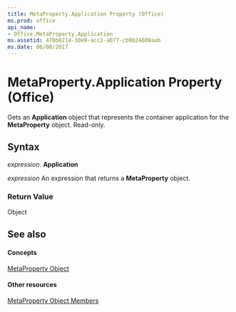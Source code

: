 ```yaml
---
title: MetaProperty.Application Property (Office)
ms.prod: office
api_name:
- Office.MetaProperty.Application
ms.assetid: 470b8214-30e9-acc2-a077-cb9b24608aab
ms.date: 06/08/2017
---
```



# MetaProperty.Application Property (Office)

Gets an **Application** object that represents the container application for the **MetaProperty** object. Read-only.


## Syntax

 _expression_. **Application**

 _expression_ An expression that returns a **MetaProperty** object.


### Return Value

Object


## See also


#### Concepts


[MetaProperty Object](metaproperty-object-office.md)
#### Other resources


[MetaProperty Object Members](metaproperty-members-office.md)

